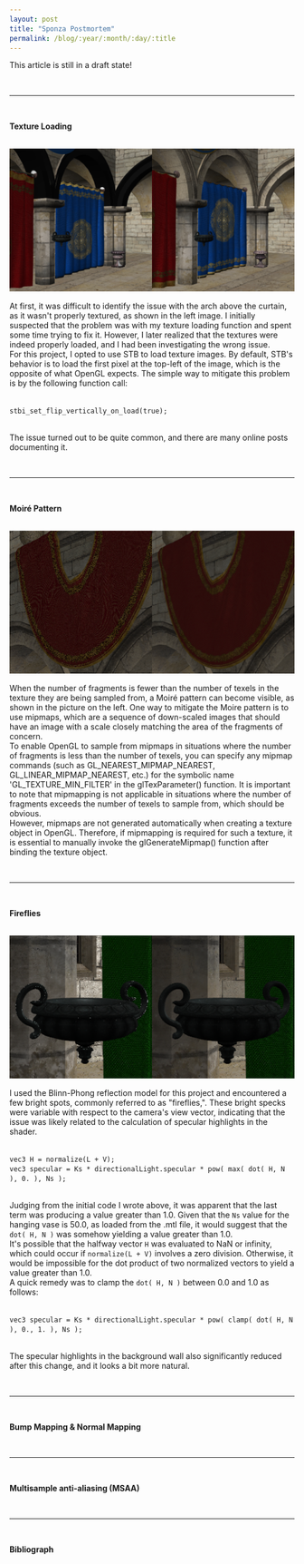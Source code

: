 ```yaml
---
layout: post
title: "Sponza Postmortem"
permalink: /blog/:year/:month/:day/:title
---
```


This article is still in a draft state!

<br>

***

<br>

**Texture Loading**

<br>

<img class="demo-page-image" src="/assets/upsideDownTexture.png">

<br>

At first, it was difficult to identify the issue with the arch above the curtain, as it wasn't properly textured, as shown in the left image. I initially suspected that the problem was with my texture loading function and spent some time trying to fix it. However, I later realized that the textures were indeed properly loaded, and I had been investigating the wrong issue.<br>
For this project, I opted to use STB to load texture images. By default, STB's behavior is to load the first pixel at the top-left of the image, which is the opposite of what OpenGL expects. The simple way to mitigate this problem is by the following function call:

<code>
stbi_set_flip_vertically_on_load(true);
</code>

<br>

The issue turned out to be quite common, and there are many online posts documenting it.

<br>

***

<br>

**Moiré Pattern**

<br>

<img class="demo-page-image" src="/assets/moire.png">

<br>

When the number of fragments is fewer than the number of texels in the texture they are being sampled from, a Moiré pattern can become visible, as shown in the picture on the left. One way to mitigate the Moire pattern is to use mipmaps, which are a sequence of down-scaled images that should have an image with a scale closely matching the area of the fragments of concern.<br>
To enable OpenGL to sample from mipmaps in situations where the number of fragments is less than the number of texels, you can specify any mipmap commands (such as GL_NEAREST_MIPMAP_NEAREST, GL_LINEAR_MIPMAP_NEAREST, etc.) for the symbolic name 'GL_TEXTURE_MIN_FILTER' in the glTexParameter() function. It is important to note that mipmapping is not applicable in situations where the number of fragments exceeds the number of texels to sample from, which should be obvious.<br>
However, mipmaps are not generated automatically when creating a texture object in OpenGL. Therefore, if mipmapping is required for such a texture, it is essential to manually invoke the glGenerateMipmap() function after binding the texture object.

<br>

***

<br>

**Fireflies**

<br>

<img class="demo-page-image" src="/assets/firefly.png">

<br>

I used the Blinn-Phong reflection model for this project and encountered a few bright spots, commonly referred to as "fireflies,". These bright specks were variable with respect to the camera's view vector, indicating that the issue was likely related to the calculation of specular highlights in the shader.

<code>
vec3 H = normalize(L + V);
vec3 specular = Ks * directionalLight.specular * pow( max( dot( H, N ), 0. ), Ns );
</code>

<br>

Judging from the initial code I wrote above, it was apparent that the last term was producing a value greater than 1.0. Given that the <code>Ns</code> value for the hanging vase is 50.0, as loaded from the .mtl file, it would suggest that the <code>dot( H, N )</code> was somehow yielding a value greater than 1.0.<br>
It's possible that the halfway vector <code>H</code> was evaluated to NaN or infinity, which could occur if <code>normalize(L + V)</code> involves a zero division. Otherwise, it would be impossible for the dot product of two normalized vectors to yield a value greater than 1.0.<br>
A quick remedy was to clamp the <code>dot( H, N )</code> between 0.0 and 1.0 as follows: 

<code>
vec3 specular = Ks * directionalLight.specular * pow( clamp( dot( H, N ), 0., 1. ), Ns );
</code>

<br>

The specular highlights in the background wall also significantly reduced after this change, and it looks a bit more natural.

<br>

***

<br>

**Bump Mapping & Normal Mapping**

<br>

***

<br>

**Multisample anti-aliasing (MSAA)**

<br>

***

<br>

**Bibliograph**

<br>